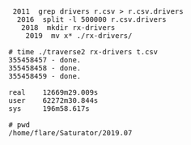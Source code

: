 <pre>
 2011  grep drivers r.csv > r.csv.drivers
  2016  split -l 500000 r.csv.drivers
   2018  mkdir rx-drivers
    2019  mv x* ./rx-drivers/

# time ./traverse2 rx-drivers t.csv
355458457 - done.
355458458 - done.
355458459 - done.

real    12669m29.009s
user    62272m30.844s
sys     196m58.617s

# pwd
/home/flare/Saturator/2019.07
</pre>